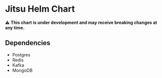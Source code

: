 # Jitsu Helm Chart
:warning: **This chart is under development and may receive breaking changes at any time.**

## Dependencies
* Postgres
* Redis
* Kafka
* MongoDB
